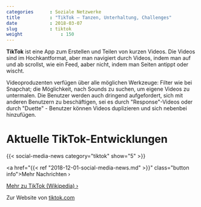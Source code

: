 ```yaml
---
categories      : Soziale Netzwerke
title           : "TikTok – Tanzen, Unterhaltung, Challenges"
date            : 2018-03-07
slug            : tiktok
weight              : 150
---
```

**TikTok** ist eine App zum Erstellen und Teilen von kurzen Videos. Die
Videos sind im Hochkantformat, aber man navigiert durch Videos, indem
man auf und ab scrollst, wie ein Feed, aaber nicht, indem man Seiten
antippt oder wischt.
<!-- readmore -->

Videoproduzenten verfügen über alle möglichen Werkzeuge: Filter wie bei
Snapchat; die Möglichkeit, nach Sounds zu suchen, um eigene Videos zu
untermalen. Die Benutzer werden auch dringend aufgefordert, sich mit
anderen Benutzern zu beschäftigen, sei es durch "Response"-Videos oder
durch "Duette" - Benutzer können Videos duplizieren und sich nebenbei
hinzufügen.

# Aktuelle TikTok-Entwicklungen

{{< social-media-news category="tiktok" show="5" >}}

<a href="{{< ref "2018-12-01-social-media-news.md" >}}" class="button info">Mehr Nachrichten ›</a>

[Mehr zu TikTok (Wikipedia) ›](https://de.wikipedia.org/wiki/TikTok)

Zur Website von [tiktok.com](https://www.tiktok.com/)
